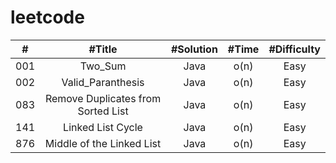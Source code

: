 # leetcode 




| # | #Title | #Solution | #Time  | #Difficulty
| :---: | :---: | :---: |:---: |:---:  |
001 | Two_Sum | Java | o(n) | Easy 
002 | Valid_Paranthesis| Java | o(n) | Easy 
083|Remove Duplicates from Sorted List|Java|o(n)|Easy
141|Linked List Cycle|Java|o(n)|Easy
876|Middle of the Linked List|Java|o(n)|Easy



